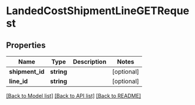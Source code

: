 # LandedCostShipmentLineGETRequest

## Properties
Name | Type | Description | Notes
------------ | ------------- | ------------- | -------------
**shipment_id** | **string** |  | [optional] 
**line_id** | **string** |  | [optional] 

[[Back to Model list]](../README.md#documentation-for-models) [[Back to API list]](../README.md#documentation-for-api-endpoints) [[Back to README]](../README.md)


